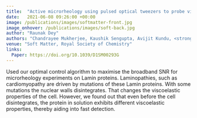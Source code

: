 ```yaml
---
title:  "Active microrheology using pulsed optical tweezers to probe viscoelasticity of lamin A"
date:   2021-06-08 09:26:00 +00:00
image: /publications/images/softmatter-front.jpg
image_onhover: /publications/images/soft-back.jpg
author: "Raunak Dey"
authors: "Chandrayee Mukherjee, Kaushik Sengupta, Avijit Kundu, <strong>Raunak Dey</strong>, Ayan Banerjee"
venue: "Soft Matter, Royal Society of Chemistry"
links:
  Paper: https://doi.org/10.1039/D1SM00293G
---
```

Used our optimal control algorithm to maximise the broadband SNR for microrheology experiments on Lamin proteins.
Laminopathies, such as cardiomyopathy are driven by mutations of these Lamin proteins. With some mutations the nuclear walls disintegrates.
That changes the viscoelastic properties of the cell. However, we found out that even before the cell disintegrates, the protein
in solution exhibits different viscoelastic properties, thereby aiding into fast detection.
